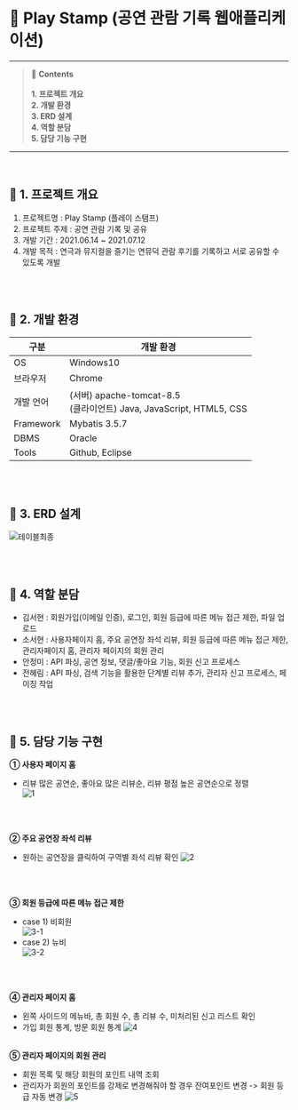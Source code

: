 # 📝 Play Stamp (공연 관람 기록 웹애플리케이션)
---
> 🔎 **Contents**<br><br>
**1. 프로젝트 개요**<br>
**2. 개발 환경**<br>
**3. ERD 설계**<br>
**4. 역할 분담**<br>
**5. 담당 기능 구현**<br>
---
<br>

## 📌 1. 프로젝트 개요
1. 프로젝트명 : Play Stamp (플레이 스탬프)
2. 프로젝트 주제 : 공연 관람 기록 및 공유
3. 개발 기간 : 2021.06.14 ~ 2021.07.12
4. 개발 목적 : 연극과 뮤지컬을 즐기는 연뮤덕 관람 후기를 기록하고 서로 공유할 수 있도록 개발

<br><br>

## 📌 2. 개발 환경
구분|개발 환경|
---|---|
OS|Windows10|
브라우저|Chrome|
개발 언어| (서버) apache-tomcat-8.5 <br> (클라이언트) Java, JavaScript, HTML5, CSS|
Framework|Mybatis 3.5.7|
DBMS|Oracle|
Tools|Github, Eclipse|

<br><br>

## 📌 3. ERD 설계
![테이블최종](https://user-images.githubusercontent.com/75024035/147765739-fec0cad7-cbde-4e14-b173-82bd1b95b787.png)

<br><br>

## 📌 4. 역할 분담
+ 김서현 : 회원가입(이메일 인증), 로그인, 회원 등급에 따른 메뉴 접근 제한, 파일 업로드 
+ 소서현 : 사용자페이지 홈, 주요 공연장 좌석 리뷰, 회원 등급에 따른 메뉴 접근 제한, 관리자페이지 홈,  관리자 페이지의 회원 관리
+ 안정미 : API 파싱, 공연 정보, 댓글/좋아요 기능, 회원 신고 프로세스
+ 전혜림 : API 파싱, 검색 기능을 활용한 단계별 리뷰 추가, 관리자 신고 프로세스, 페이징 작업

<br><br>

## 📌 5. 담당 기능 구현
**① 사용자 페이지 홈**
  + 리뷰 많은 공연순, 좋아요 많은 리뷰순, 리뷰 평점 높은 공연순으로 정렬<br>
![1](https://user-images.githubusercontent.com/75024035/147775735-34fdc7bc-807b-4820-857a-341911abfb2a.gif)

<br><br>

**② 주요 공연장 좌석 리뷰**
  + 원하는 공연장을 클릭하여 구역별 좌석 리뷰 확인
![2](https://user-images.githubusercontent.com/75024035/147776492-3628c37a-1220-4d5b-ad8e-6264e12384e8.gif)

<br><br>

**③ 회원 등급에 따른 메뉴 접근 제한**
  + case 1) 비회원<br>
![3-1](https://user-images.githubusercontent.com/75024035/147778963-ba6bea05-efd7-42ae-906e-48ab3f70d431.gif)
  + case 2) 뉴비<br>
![3-2](https://user-images.githubusercontent.com/75024035/147779585-c9dce95a-780b-437d-81ae-b381346dc502.gif)

<br><br>

**④ 관리자 페이지 홈**
  + 왼쪽 사이드의 메뉴바, 총 회원 수, 총 리뷰 수, 미처리된 신고 리스트 확인
  + 가입 회원 통계, 방문 회원 통계
![4](https://user-images.githubusercontent.com/75024035/147777027-4f56ea62-9b2a-4f97-84ee-5bc09c34b175.gif)
<br><br>

**⑤ 관리자 페이지의 회원 관리**
  + 회원 목록 및 해당 회원의 포인트 내역 조회
  + 관리자가 회원의 포인트를 강제로 변경해줘야 할 경우 잔여포인트 변경 -> 회원 등급 자동 변경
![5](https://user-images.githubusercontent.com/75024035/147778640-7084ecd2-373f-4a08-93ab-fe0bc25f5ae9.gif)

